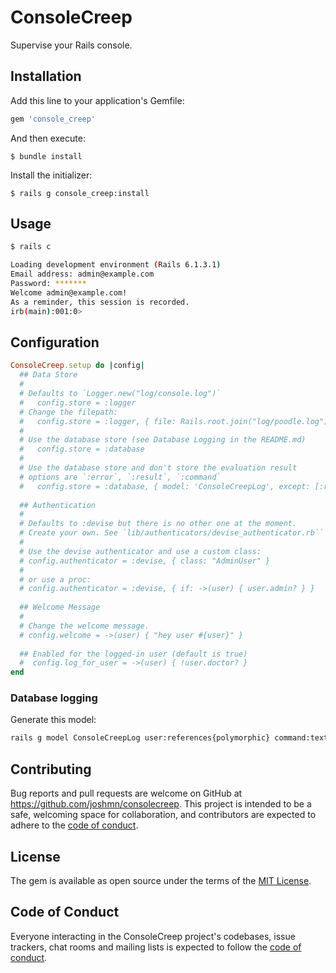 # ConsoleCreep

Supervise your Rails console.

## Installation

Add this line to your application's Gemfile:

```ruby
gem 'console_creep'
```

And then execute:

    $ bundle install

Install the initializer:

    $ rails g console_creep:install
    
## Usage

```bash 
$ rails c 

Loading development environment (Rails 6.1.3.1)
Email address: admin@example.com
Password: *******
Welcome admin@example.com!
As a reminder, this session is recorded.
irb(main):001:0> 
```

## Configuration

```ruby 
ConsoleCreep.setup do |config|
  ## Data Store
  # 
  # Defaults to `Logger.new("log/console.log")`
  #   config.store = :logger  
  # Change the filepath:
  #   config.store = :logger, { file: Rails.root.join("log/poodle.log") }
  #    
  # Use the database store (see Database Logging in the README.md)
  #   config.store = :database
  #
  # Use the database store and don't store the evaluation result
  # options are `:error`, `:result`, `:command`
  #   config.store = :database, { model: 'ConsoleCreepLog', except: [:result] }
  
  ## Authentication
  # 
  # Defaults to :devise but there is no other one at the moment.
  # Create your own. See `lib/authenticators/devise_authenticator.rb``
  #
  # Use the devise authenticator and use a custom class:
  # config.authenticator = :devise, { class: "AdminUser" }
  #
  # or use a proc:
  # config.authenticator = :devise, { if: ->(user) { user.admin? } }
  
  ## Welcome Message
  # 
  # Change the welcome message.
  # config.welcome = ->(user) { "hey user #{user}" }
  
  ## Enabled for the logged-in user (default is true)
  #  config.log_for_user = ->(user) { !user.doctor? }
end
```

### Database logging

Generate this model:

```bash 
rails g model ConsoleCreepLog user:references{polymorphic} command:text result:text error:text time:time --no-timestamps
```


## Contributing

Bug reports and pull requests are welcome on GitHub at https://github.com/joshmn/consolecreep. This project is intended to be a safe, welcoming space for collaboration, and contributors are expected to adhere to the [code of conduct](https://github.com/joshmn/consolecreep/blob/master/CODE_OF_CONDUCT.md).

## License

The gem is available as open source under the terms of the [MIT License](https://opensource.org/licenses/MIT).

## Code of Conduct

Everyone interacting in the ConsoleCreep project's codebases, issue trackers, chat rooms and mailing lists is expected to follow the [code of conduct](https://github.com/joshmn/consolecreep/blob/master/CODE_OF_CONDUCT.md).
